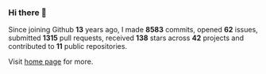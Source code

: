 ### Hi there 👋

Since joining Github **13** years ago, I made **8583** commits, opened **62** issues, submitted **1315** pull requests, received **138** stars across **42** projects and contributed to **11** public repositories.

Visit <a href="https://j15h.nu">home page</a> for more.
